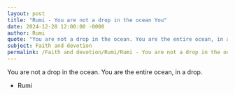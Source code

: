 ```yaml
---
layout: post
title: "Rumi - You are not a drop in the ocean You"
date: 2024-12-28 12:00:00 -0000
author: Rumi
quote: "You are not a drop in the ocean. You are the entire ocean, in a drop."
subject: Faith and devotion
permalink: /Faith and devotion/Rumi/Rumi - You are not a drop in the ocean You
---
```


You are not a drop in the ocean. You are the entire ocean, in a drop.

- Rumi
